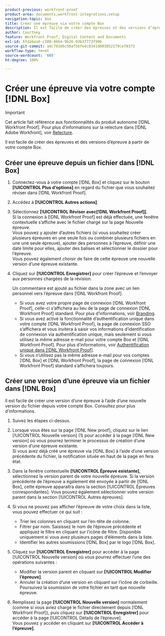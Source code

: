```yaml
---
product-previous: workfront-proof
product-area: documents;workfront-integrations;setup
navigation-topic: box
title: Créer une épreuve via votre compte Box
description: Il est facile de créer des épreuves et des versions d’épreuve à partir de votre compte Box.
author: Courtney
feature: Workfront Proof, Digital Content and Documents
exl-id: 6fdabea6-c380-4b64-9b26-93b3f773f996
source-git-commit: a6c79166c50af5bfe4c0341d003052179ce78373
workflow-type: tm+mt
source-wordcount: '605'
ht-degree: 100%

---
```


# Créer une épreuve via votre compte [!DNL Box]

>[!IMPORTANT]
>
>Cet article fait référence aux fonctionnalités du produit autonome [!DNL Workfront Proof]. Pour plus d’informations sur la relecture dans [!DNL Adobe Workfront], voir [Relecture](../../../review-and-approve-work/proofing/proofing.md).

Il est facile de créer des épreuves et des versions d’épreuve à partir de votre compte Box.

## Créer une épreuve depuis un fichier dans [!DNL Box]

1. Connectez-vous à votre compte [!DNL Box] et cliquez sur le bouton **[!UICONTROL Plus d’options]** en regard du fichier que vous souhaitez réviser dans [!DNL Workfront Proof].
1. Accédez à **[!UICONTROL Autres actions]**.
1. Sélectionnez **[!UICONTROL Réviser avec[!DNL Workfront Proof]]**.\
   Si la connexion à [!DNL Workfront Proof] est déjà effectuée, une fenêtre contextuelle s’affiche avec le fichier chargé sur la page Nouvelle épreuve.\
   Vous pouvez y ajouter d’autres fichiers (si vous souhaitez créer plusieurs épreuves en une seule fois ou combiner plusieurs fichiers en une une seule épreuve), ajouter des personnes à l’épreuve, définir une date limite pour elles, ajouter des balises et sélectionner le dossier pour l’épreuve.\
   Vous pouvez également choisir de faire de cette épreuve une nouvelle version d’une épreuve existante.

1. Cliquez sur **[!UICONTROL Enregistrer]** pour créer l’épreuve et l’envoyer aux personnes chargées de la révision.

   Un commentaire est ajouté au fichier dans la zone avec un lien personnel vers l’épreuve dans [!DNL Workfront Proof].

   * Si vous avez votre propre page de connexion [!DNL Workfront Proof], celle-ci s’affichera au lieu de la page de connexion [!DNL Workfront Proof] standard. Pour plus d’informations, voir [Branding](https://support.workfront.com/hc/en-us/sections/115000921208-Branding).
   * Si vous avez activé la fonctionnalité d’authentification unique dans votre compte [!DNL Workfront Proof], la page de connexion SSO s’affichera et vous invitera à saisir vos informations d’identification de connexion via authentification unique, mais seulement si vous utilisez la même adresse e-mail pour votre compte Box et [!DNL Workfront Proof]. Pour plus d’informations, voir [Authentification unique dans  [!DNL Workfront Proof]](../../../workfront-proof/wp-acct-admin/managing-security/single-sign-on-overview.md).
   * Si vous n’utilisez pas la même adresse e-mail pour vos comptes [!DNL Box] et [!DNL Workfront Proof], la page de connexion [!DNL Workfront Proof] standard s’affichera toujours.

## Créer une version d’une épreuve via un fichier dans [!DNL Box]

Il est facile de créer une version d’une épreuve à l’aide d’une nouvelle version du fichier depuis votre compte Box. Consultez pour plus d’informations.

1. Suivez les étapes ci-dessus.
1. Lorsque vous êtes sur la page [!DNL New proof], cliquez sur le lien [!UICONTROL Nouvelle version] (1) pour accéder à la page [!DNL New version] où vous pourrez terminer le processus de création d’une version d’une épreuve existante.\
   Si vous avez déjà créé une épreuve via [!DNL Box] à l’aide d’une version précédente du fichier, la notification située en haut de la page en fera état.
1. Dans la fenêtre contextuelle **[!UICONTROL Épreuve existante]**, sélectionnez la version parent de votre nouvelle épreuve. Si la version précédente de l’épreuve a également été envoyée à partir de [!DNL Box], cette épreuve apparaîtra dans la section [!UICONTROL Épreuves correspondantes]. Vous pouvez également sélectionner votre version parent dans la section [!UICONTROL Autres épreuves].
1. Si vous ne pouvez pas afficher l’épreuve de votre choix dans la liste, vous pouvez effectuer ce qui suit :

   * Trier les colonnes en cliquant sur l’en-tête de colonne.
   * Filtrer par nom. Saisissez le nom de l’épreuve précédente et appliquez le filtre en cliquant sur l’icône de filtre. Disponible uniquement si vous avez plusieurs pages d’éléments dans la liste.
   * Identifier les autres soumissions [!DNL Box] par le logo [!DNL Box].

1. Cliquez sur **[!UICONTROL Enregistrer]** pour accéder à la page [!UICONTROL Nouvelle version] où vous pourrez effectuer l’une des opérations suivantes :

   * Modifier la version parent en cliquant sur **[!UICONTROL Modifier l’épreuve]**.
   * Annuler la création d’une version en cliquant sur l’icône de corbeille. Poursuivez la soumission de votre fichier en tant que nouvelle épreuve.

1. Remplissez la page **[!UICONTROL Nouvelle version]** normalement (comme si vous aviez chargé le fichier directement depuis [!DNL Workfront Proof]), puis cliquez sur **[!UICONTROL Enregistrer]** pour accéder à la page [!UICONTROL Détails de l’épreuve].\
   Vous pouvez y accéder en cliquant sur **[!UICONTROL Accéder à l’épreuve]**.
